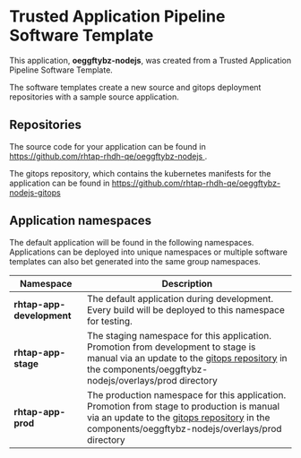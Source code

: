 # Trusted Application Pipeline Software Template

This application, **oeggftybz-nodejs**, was created from a Trusted Application Pipeline Software Template.

The software templates create a new source and gitops deployment repositories with a sample source application. 

## Repositories

The source code for your application can be found in [https://github.com/rhtap-rhdh-qe/oeggftybz-nodejs ](https://github.com/rhtap-rhdh-qe/oeggftybz-nodejs ).
 
The gitops repository, which contains the kubernetes manifests for the application can be found in 
[https://github.com/rhtap-rhdh-qe/oeggftybz-nodejs-gitops ](https://github.com/rhtap-rhdh-qe/oeggftybz-nodejs-gitops ) 

## Application namespaces 

The default application will be found in the following namespaces. Applications can be deployed into unique namespaces or multiple software templates can also bet generated into the same group namespaces.  

|  Namespace   |  Description   |  
| -------- | -------- |   
| **rhtap-app-development** | The default application during development. Every build will be deployed to this namespace for testing. | 
| **rhtap-app-stage** | The staging namespace for this application. Promotion from development to stage is manual via an update to the [gitops repository](https://github.com/rhtap-rhdh-qe/oeggftybz-nodejs-gitops ) in the components/oeggftybz-nodejs/overlays/prod directory |  
| **rhtap-app-prod** | The production namespace for this application. Promotion from stage to production is manual via an update to the [gitops repository](https://github.com/rhtap-rhdh-qe/oeggftybz-nodejs-gitops ) in the components/oeggftybz-nodejs/overlays/prod directory | 
